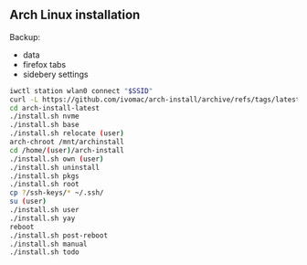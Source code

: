 ## Arch Linux installation

Backup:
  * data
  * firefox tabs
  * sidebery settings

```bash
iwctl station wlan0 connect "$SSID"
curl -L https://github.com/ivomac/arch-install/archive/refs/tags/latest.tar.gz | tar -xzv
cd arch-install-latest
./install.sh nvme
./install.sh base
./install.sh relocate (user)
arch-chroot /mnt/archinstall
cd /home/(user)/arch-install
./install.sh own (user)
./install.sh uninstall
./install.sh pkgs
./install.sh root
cp ?/ssh-keys/* ~/.ssh/
su (user)
./install.sh user
./install.sh yay
reboot
./install.sh post-reboot
./install.sh manual
./install.sh todo
```

